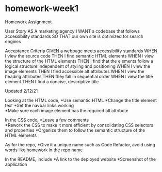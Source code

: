 # homework-week1
Homework Assignment

User Story
AS A marketing agency
I WANT a codebase that follows accessibility standards
SO THAT our own site is optimized for search engines


Acceptance Criteria
GIVEN a webpage meets accessibility standards
WHEN I view the source code
THEN I find semantic HTML elements
WHEN I view the structure of the HTML elements
THEN I find that the elements follow a logical structure independent of styling and positioning
WHEN I view the image elements
THEN I find accessible alt attributes
WHEN I view the heading attributes
THEN they fall in sequential order
WHEN I view the title element
THEN I find a concise, descriptive title


Updated 2/12/21

Looking at the HTML code, 
    *Use semantic HTML 
    *Change the title element text
    *Get the navbar links working  
    *Make sure each image element has the required alt attribute
    
In the CSS code, 
    *Leave a few comments  
    *Rework the CSS to make it more efficient by consolidating CSS selectors and properties
    *Organize them to follow the semantic structure of the HTML elements

As for the repo, 
    *Give it a unique name such as Code Refactor, avoid using words like homework in the repo name
     
    
In the README, include 
    *A link to the deployed website
    *Screenshot of the application